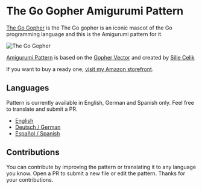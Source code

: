 # The Go Gopher Amigurumi Pattern

[The Go Gopher](https://blog.golang.org/gopher) is the The Go gopher is an iconic mascot of the Go programming language and this is the Amigurumi pattern for it.

![The Go Gopher](/image/small/gopher_front.jpg)

[Amigurumi Pattern](pattern.md) is based on the [Gopher Vector](https://github.com/golang-samples/gopher-vector) and created by [Sille Celik](https://www.instagram.com/sille_handicraft/)

If you want to buy a ready one, [visit my Amazon storefront](https://www.amazon.co.uk/handmade/sille).

## Languages

Pattern is currently available in English, German and Spanish only. Feel free to translate and submit a PR.

- [English](pattern.md)
- [Deutsch / German](pattern_de.md)
- [Español / Spanish](pattern_es.md)

## Contributions

You can contribute by improving the pattern or translating it to any language you know. Open a PR to submit a new file or edit the pattern. Thanks for your contributions.
